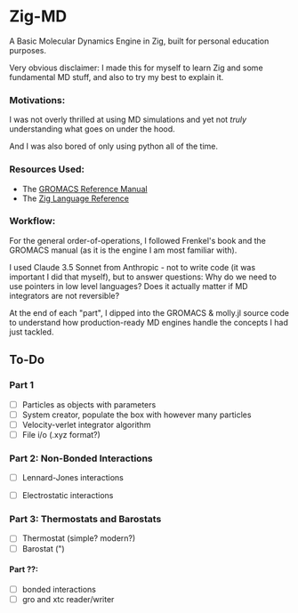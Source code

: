 # Zig-MD
A Basic Molecular Dynamics Engine in Zig, built for personal education purposes.

Very obvious disclaimer: I made this for myself to learn Zig and some fundamental MD stuff, and also to try my best to explain it.

### Motivations:
I was not overly thrilled at using MD simulations and yet not *truly* understanding what goes on under the hood. 

And I was also bored of only using python all of the time.

### Resources Used:
- The [GROMACS Reference Manual](https://manual.gromacs.org/2024.2/reference-manual/introduction.html)
- The [Zig Language Reference](https://ziglang.org/documentation/master/)

### Workflow:
For the general order-of-operations, I followed Frenkel's book and the GROMACS manual (as it is the engine I am most familiar with).

I used Claude 3.5 Sonnet from Anthropic - not to write code (it was important I did that myself), but to answer questions: Why do we need to use pointers in low level languages? Does it actually matter if MD integrators are not reversible?

At the end of each "part", I dipped into the GROMACS & molly.jl source code to understand how production-ready MD engines handle the concepts I had just tackled.

## To-Do
### Part 1
- [ ] Particles as objects with parameters
- [ ] System creator, populate the box with however many particles
- [ ] Velocity-verlet integrator algorithm
- [ ] File i/o (.xyz format?)

### Part 2: Non-Bonded Interactions
- [ ] Lennard-Jones interactions
- [ ] Electrostatic interactions


### Part 3: Thermostats and Barostats
- [ ] Thermostat (simple? modern?)
- [ ] Barostat (")

#### Part ??: 
- [ ] bonded interactions
- [ ] gro and xtc reader/writer